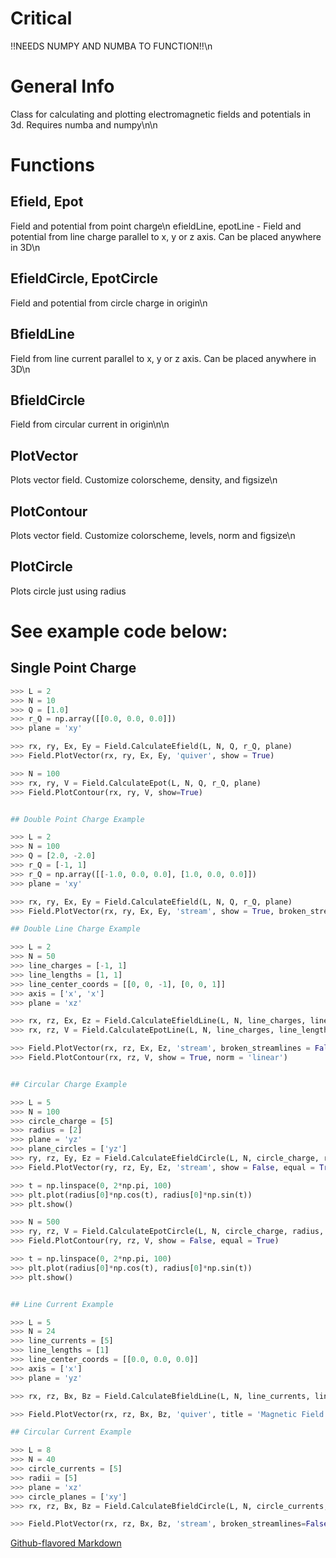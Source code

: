 # Critical
!!NEEDS NUMPY AND NUMBA TO FUNCTION!!\n

# General Info
Class for calculating and plotting electromagnetic fields and potentials in 3d. Requires numba and numpy\n\n

# Functions

## Efield, Epot
Field and potential from point charge\n
efieldLine, epotLine - Field and potential from line charge parallel to x, y or z axis. Can be placed anywhere in 3D\n


## EfieldCircle, EpotCircle 
Field and potential from circle charge in origin\n

## BfieldLine
Field from line current parallel to x, y or z axis. Can be placed anywhere in 3D\n

## BfieldCircle
Field from circular current in origin\n\n

## PlotVector
Plots vector field. Customize colorscheme, density, and figsize\n

## PlotContour
Plots vector field. Customize colorscheme, levels, norm and figsize\n

## PlotCircle
Plots circle just using radius
    
# See example code below:

## Single Point Charge
```Python 
>>> L = 2
>>> N = 10
>>> Q = [1.0]
>>> r_Q = np.array([[0.0, 0.0, 0.0]])
>>> plane = 'xy'

>>> rx, ry, Ex, Ey = Field.CalculateEfield(L, N, Q, r_Q, plane)
>>> Field.PlotVector(rx, ry, Ex, Ey, 'quiver', show = True)

>>> N = 100
>>> rx, ry, V = Field.CalculateEpot(L, N, Q, r_Q, plane)
>>> Field.PlotContour(rx, ry, V, show=True)


## Double Point Charge Example     

>>> L = 2
>>> N = 100
>>> Q = [2.0, -2.0]
>>> r_Q = [-1, 1]
>>> r_Q = np.array([[-1.0, 0.0, 0.0], [1.0, 0.0, 0.0]])
>>> plane = 'xy'

>>> rx, ry, Ex, Ey = Field.CalculateEfield(L, N, Q, r_Q, plane)
>>> Field.PlotVector(rx, ry, Ex, Ey, 'stream', show = True, broken_streamlines = False)

## Double Line Charge Example       

>>> L = 2
>>> N = 50
>>> line_charges = [-1, 1]
>>> line_lengths = [1, 1]
>>> line_center_coords = [[0, 0, -1], [0, 0, 1]]
>>> axis = ['x', 'x']
>>> plane = 'xz'

>>> rx, rz, Ex, Ez = Field.CalculateEfieldLine(L, N, line_charges, line_lengths, line_center_coords, axis, plane)
>>> rx, rz, V = Field.CalculateEpotLine(L, N, line_charges, line_lengths, line_center_coords, axis, plane)

>>> Field.PlotVector(rx, rz, Ex, Ez, 'stream', broken_streamlines = False, show = True)
>>> Field.PlotContour(rx, rz, V, show = True, norm = 'linear') 


## Circular Charge Example

>>> L = 5
>>> N = 100
>>> circle_charge = [5]
>>> radius = [2]
>>> plane = 'yz'
>>> plane_circles = ['yz']
>>> ry, rz, Ey, Ez = Field.CalculateEfieldCircle(L, N, circle_charge, radius, plane, plane_circles)
>>> Field.PlotVector(ry, rz, Ey, Ez, 'stream', show = False, equal = True)

>>> t = np.linspace(0, 2*np.pi, 100)
>>> plt.plot(radius[0]*np.cos(t), radius[0]*np.sin(t))
>>> plt.show()

>>> N = 500
>>> ry, rz, V = Field.CalculateEpotCircle(L, N, circle_charge, radius, plane, plane_circles)
>>> Field.PlotContour(ry, rz, V, show = False, equal = True)

>>> t = np.linspace(0, 2*np.pi, 100)
>>> plt.plot(radius[0]*np.cos(t), radius[0]*np.sin(t))
>>> plt.show()


## Line Current Example

>>> L = 5
>>> N = 24
>>> line_currents = [5]
>>> line_lengths = [1]
>>> line_center_coords = [[0.0, 0.0, 0.0]]
>>> axis = ['x']
>>> plane = 'yz'

>>> rx, rz, Bx, Bz = Field.CalculateBfieldLine(L, N, line_currents, line_lengths, line_center_coords, axis, plane)

>>> Field.PlotVector(rx, rz, Bx, Bz, 'quiver', title = 'Magnetic Field from Lin e Current', show = True)

## Circular Current Example

>>> L = 8
>>> N = 40
>>> circle_currents = [5]
>>> radii = [5]
>>> plane = 'xz'
>>> circle_planes = ['xy']
>>> rx, rz, Bx, Bz = Field.CalculateBfieldCircle(L, N, circle_currents, radii, plane, circle_planes)

>>> Field.PlotVector(rx, rz, Bx, Bz, 'stream', broken_streamlines=False, show = True, cmap = 'inferno', density = .5)   
```

[Github-flavored Markdown](https://github.com/Oskar-Idland/FYS-1120/tree/main/ELMAG_Module)

